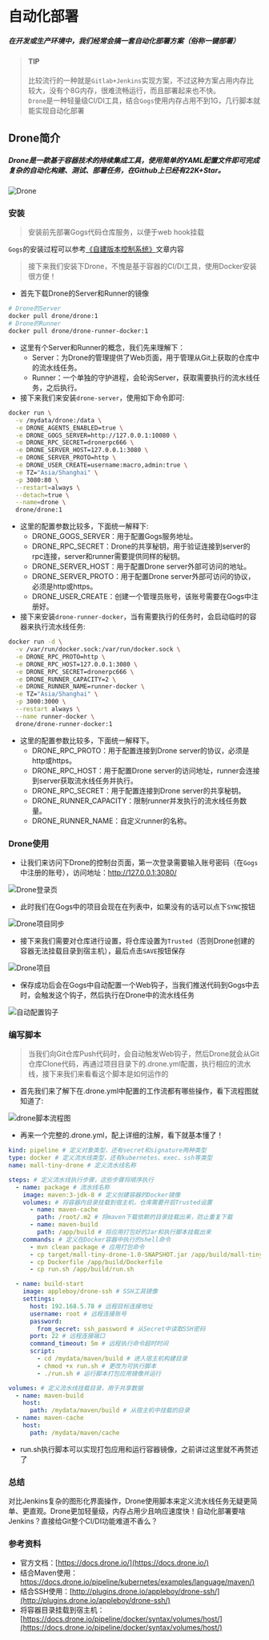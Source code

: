 # 自动化部署

##### 在开发或生产环境中，我们经常会搞一套自动化部署方案（俗称一键部署）

> #### TIP
> 比较流行的一种就是`Gitlab+Jenkins`实现方案，不过这种方案占用内存比较大，没有个8G内存，很难流畅运行，而且部署起来也不快。  
> `Drone`是一种轻量级CI/DI工具，结合`Gogs`使用内存占用不到1G，几行脚本就能实现自动化部署

## Drone简介
 
##### Drone是一款基于容器技术的持续集成工具，使用简单的YAML配置文件即可完成复杂的自动化构建、测试、部署任务，在Github上已经有22K+Star。

![Drone](http://sleepclound.ltd:9000/docs/deploy/drone_office_web.png)

### 安装

> 安装前先部署Gogs代码仓库服务，以便于web hook挂载

`Gogs`的安装过程可以参考[《自建版本控制系统》](/deploy/VCS.md)文章内容

> 接下来我们安装下Drone，不愧是基于容器的CI/DI工具，使用Docker安装很方便！

* 首先下载Drone的Server和Runner的镜像
``` bash
# Drone的Server
docker pull drone/drone:1
# Drone的Runner
docker pull drone/drone-runner-docker:1
```
* 这里有个Server和Runner的概念，我们先来理解下：
	+ Server：为Drone的管理提供了Web页面，用于管理从Git上获取的仓库中的流水线任务。
	+ Runner：一个单独的守护进程，会轮询Server，获取需要执行的流水线任务，之后执行。
* 接下来我们来安装`drone-server`，使用如下命令即可:
```bash
docker run \
  -v /mydata/drone:/data \
  -e DRONE_AGENTS_ENABLED=true \
  -e DRONE_GOGS_SERVER=http://127.0.0.1:10080 \
  -e DRONE_RPC_SECRET=dronerpc666 \
  -e DRONE_SERVER_HOST=127.0.0.1:3080 \
  -e DRONE_SERVER_PROTO=http \
  -e DRONE_USER_CREATE=username:macro,admin:true \
  -e TZ="Asia/Shanghai" \
  -p 3080:80 \
  --restart=always \
  --detach=true \
  --name=drone \
  drone/drone:1
```

* 这里的配置参数比较多，下面统一解释下:
	+ DRONE_GOGS_SERVER：用于配置Gogs服务地址。
	+ DRONE_RPC_SECRET：Drone的共享秘钥，用于验证连接到server的rpc连接，server和runner需要提供同样的秘钥。
	+ DRONE_SERVER_HOST：用于配置Drone server外部可访问的地址。
	+ DRONE_SERVER_PROTO：用于配置Drone server外部可访问的协议，必须是http或https。
	+ DRONE_USER_CREATE：创建一个管理员账号，该账号需要在Gogs中注册好。
* 接下来安装`drone-runner-docker`，当有需要执行的任务时，会启动临时的容器来执行流水线任务:

```bash
docker run -d \
  -v /var/run/docker.sock:/var/run/docker.sock \
  -e DRONE_RPC_PROTO=http \
  -e DRONE_RPC_HOST=127.0.0.1:3080 \
  -e DRONE_RPC_SECRET=dronerpc666 \
  -e DRONE_RUNNER_CAPACITY=2 \
  -e DRONE_RUNNER_NAME=runner-docker \
  -e TZ="Asia/Shanghai" \
  -p 3000:3000 \
  --restart always \
  --name runner-docker \
  drone/drone-runner-docker:1
```

* 这里的配置参数比较多，下面统一解释下。
	+ DRONE_RPC_PROTO：用于配置连接到Drone server的协议，必须是http或https。
	+ DRONE_RPC_HOST：用于配置Drone server的访问地址，runner会连接到server获取流水线任务并执行。
	+ DRONE_RPC_SECRET：用于配置连接到Drone server的共享秘钥。
	+ DRONE_RUNNER_CAPACITY：限制runner并发执行的流水线任务数量。
	+ DRONE_RUNNER_NAME：自定义runner的名称。

### Drone使用

* 让我们来访问下Drone的控制台页面，第一次登录需要输入账号密码（在`Gogs`中注册的账号），访问地址：http://127.0.0.1:3080/

![Drone登录页](http://sleepclound.ltd:9000/docs/deploy/drone_login.png)

* 此时我们在Gogs中的项目会现在在列表中，如果没有的话可以点下`SYNC`按钮

![Drone项目同步](http://sleepclound.ltd:9000/docs/deploy/drone_vcs_sync.png)

* 接下来我们需要对仓库进行设置，将仓库设置为`Trusted`（否则Drone创建的容器无法挂载目录到宿主机），最后点击`SAVE`按钮保存

![Drone项目](http://sleepclound.ltd:9000/docs/deploy/drone_hook.png)

* 保存成功后会在Gogs中自动配置一个Web钩子，当我们推送代码到Gogs中去时，会触发这个钩子，然后执行在Drone中的流水线任务

![自动配置钩子](http://sleepclound.ltd:9000/docs/deploy/gogs_web_hook.png)

### 编写脚本

> 当我们向Git仓库Push代码时，会自动触发Web钩子，然后Drone就会从Git仓库Clone代码，再通过项目目录下的.drone.yml配置，执行相应的流水线，接下来我们来看看这个脚本是如何运作的

* 首先我们来了解下在.drone.yml中配置的工作流都有哪些操作，看下流程图就知道了:

![drone脚本流程图](http://sleepclound.ltd:9000/docs/deploy/drone_process.png)

* 再来一个完整的.drone.yml，配上详细的注解，看下就基本懂了！

```yaml
kind: pipeline # 定义对象类型，还有secret和signature两种类型
type: docker # 定义流水线类型，还有kubernetes、exec、ssh等类型
name: mall-tiny-drone # 定义流水线名称

steps: # 定义流水线执行步骤，这些步骤将顺序执行
  - name: package # 流水线名称
    image: maven:3-jdk-8 # 定义创建容器的Docker镜像
    volumes: # 将容器内目录挂载到宿主机，仓库需要开启Trusted设置
      - name: maven-cache
        path: /root/.m2 # 将maven下载依赖的目录挂载出来，防止重复下载
      - name: maven-build
        path: /app/build # 将应用打包好的Jar和执行脚本挂载出来
    commands: # 定义在Docker容器中执行的shell命令
      - mvn clean package # 应用打包命令
      - cp target/mall-tiny-drone-1.0-SNAPSHOT.jar /app/build/mall-tiny-drone-1.0-SNAPSHOT.jar
      - cp Dockerfile /app/build/Dockerfile
      - cp run.sh /app/build/run.sh

  - name: build-start
    image: appleboy/drone-ssh # SSH工具镜像
    settings:
      host: 192.168.5.78 # 远程目标连接地址
      username: root # 远程连接账号
      password:
        from_secret: ssh_password # 从Secret中读取SSH密码
      port: 22 # 远程连接端口
      command_timeout: 5m # 远程执行命令超时时间
      script:
        - cd /mydata/maven/build # 进入宿主机构建目录
        - chmod +x run.sh # 更改为可执行脚本
        - ./run.sh # 运行脚本打包应用镜像并运行

volumes: # 定义流水线挂载目录，用于共享数据
  - name: maven-build
    host:
      path: /mydata/maven/build # 从宿主机中挂载的目录
  - name: maven-cache
    host:
      path: /mydata/maven/cache
```

* run.sh执行脚本可以实现打包应用和运行容器镜像，之前讲过这里就不再赘述了

### 总结

对比Jenkins复杂的图形化界面操作，Drone使用脚本来定义流水线任务无疑更简单、更直观。Drone更加轻量级，内存占用少且响应速度快！自动化部署要啥Jenkins？直接给Git整个CI/DI功能难道不香么？

### 参考资料

* 官方文档：[https://docs.drone.io/](https://docs.drone.io/)
* 结合Maven使用：[https://docs.drone.io/pipeline/kubernetes/examples/language/maven/)](https://docs.drone.io/pipeline/kubernetes/examples/language/maven/)
* 结合SSH使用：[http://plugins.drone.io/appleboy/drone-ssh/](http://plugins.drone.io/appleboy/drone-ssh/)
* 将容器目录挂载到宿主机：[https://docs.drone.io/pipeline/docker/syntax/volumes/host/](https://docs.drone.io/pipeline/docker/syntax/volumes/host/)